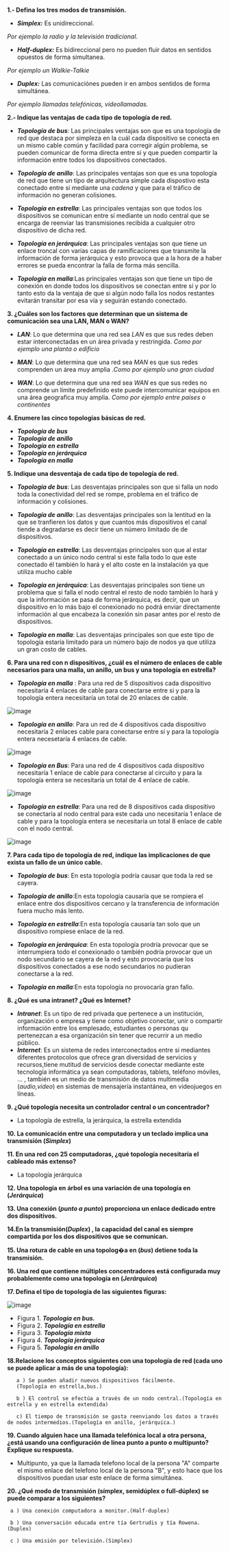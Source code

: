 **1.- Defina los tres modos de transmisión.**

- ***Simplex:*** Es unidireccional. 

*Por ejemplo la radio y la televisión tradicional*.

- ***Half-duplex:*** Es bidireccional pero no pueden fluir datos en sentidos opuestos de forma simultanea. 

*Por ejemplo un Walkie-Talkie*

- ***Duplex:*** Las comunicaciónes pueden ir en ambos sentidos de forma simultánea. 

*Por ejemplo llamadas telefónicas, videollamadas.*

**2.- Indique las ventajas de cada tipo de topología de red.**

- ***Topología de bus***: Las principales ventajas son que es una topología de red que destaca por simpleza en la cuál cada dispositivo se conecta en un mismo cable común y facilidad para corregir algún problema, se pueden comunicar de forma directa entre sí y que pueden compartir la información entre todos los dispositivos conectados.

- ***Topología de anillo***: Las principales ventajas son que es una topología de red que tiene un tipo de arquitectura simple cada dispostivo esta conectado entre sí mediante una *cadena* y que para el tráfico de información no generan colisiones.

- ***Topología en estrella***: Las principales ventajas son que todos los dispositivos se comunican entre sí mediante un nodo central que se encarga de reenviar las transmisiones recibida a cualquier otro dispositivo de dicha red.

- ***Topología en jerárquica***: Las principales ventajas son que tiene un enlace troncal con varias capas de ramificaciones que transmite la información de forma jerárquica y esto provoca que a la hora de a haber errores se pueda encontrar la falla de forma más sencilla.

- ***Topología en malla***:Las principales ventajas son que tiene un tipo de conexión en donde todos los dispositivos se conectan entre sí y por lo tanto esto da la ventaja de que si algún nodo falla los nodos restantes evitarán transitar por esa vía y seguirán estando conectado.  



**3. ¿Cuáles son los factores que determinan que un sistema de comunicación sea una LAN, MAN o WAN?**

- ***LAN***: Lo que determina que una red sea *LAN* es que sus redes deben estar interconectadas en un área privada y restringida. *Como por ejemplo una planta o edificio*

- ***MAN***: Lo que determina que una red sea *MAN* es que sus redes comprenden un área muy amplia .*Como por ejemplo una gran ciudad* 

- ***WAN***: Lo que determina que una red sea *WAN* es que sus redes no comprende un límite predefinido este puede intercomunicar equipos en una área geografica muy amplia. *Como por ejemplo entre países o continentes*  

**4. Enumere las cinco topologías básicas de red.**

 - ***Topología de bus***
 - ***Topología de anillo***
 - ***Topología en estrella***
 - ***Topología en jerárquica***
 - ***Topología en malla***

**5. Indique una desventaja de cada tipo de topología de red.**

- ***Topología de bus***: Las desventajas principales son que si falla un nodo toda la conectividad del red se rompe, problema en el tráfico de información y colisiones. 

- ***Topología de anillo***: Las desventajas principales son la lentitud en la que se tranfieren los datos y que cuantos más dispositivos el canal tiende a degradarse es decir tiene un número limitado de de dispositivos.

- ***Topología en estrella***: Las desventajas principales son que al estar conectado a un único nodo central si este falla todo lo que este conectado él también lo hará y el alto coste en la instalación ya que utiliza mucho cable 

- ***Topología en jerárquica***: Las desventajas principales son tiene un problema que si falla el nodo central el resto de nodo también lo hará y que la información se pasa de forma jerárquica, es decir, que un dispositivo en lo más bajo el conexionado no podrá enviar directamente información al que encabeza la conexión sin pasar antes por el resto de dispositivos. 

- ***Topología en malla***: Las desventajas principales son que este tipo de topología estaría limitado para un número bajo de nodos ya que utiliza un gran costo de cables. 


**6. Para una red con n dispositivos, ¿cuál es el número de enlaces de cable necesarios para una malla, un anillo, un bus y una topología en estrella?**

-  ***Topología en malla*** : Para una red de 5 dispositivos cada dispositivo necesitaría 4 enlaces de cable para conectarse entre si y para la topología entera necesitaría un total de 20 enlaces de cable.

![image](https://user-images.githubusercontent.com/90834685/137885179-36a5eda4-3089-4260-9439-c80e2d2bfe9c.png)
- ***Topología en anillo***: Para un red de 4 dispositivos cada dispositivo necesitaría 2 enlaces cable para conectarse entre sí y para la topología entera necesetaría 4 enlaces de cable.

![image](https://user-images.githubusercontent.com/90834685/137886689-19370b02-7da4-45b9-9d60-24619ad59b9d.png)
- ***Topología en Bus***: Para una red de 4 dispositivos cada dispositivo necesitaría 1 enlace de cable para conectarse al circuito y para la topología entera se necesitaría un total de 4 enlace de cable.

 ![image](https://user-images.githubusercontent.com/90834685/137887225-54a35667-55e6-41bd-8252-37b0aff3ab62.png)
- ***Topología en estrella***: Para una red de 8 dispositivos cada dispositivo se conectaría al nodo central para este cada uno necesitaría 1 enlace de cable y para la topología entera se necesitaría un total 8 enlace de cable con el nodo central. 

![image](https://user-images.githubusercontent.com/90834685/137888077-d3875873-28fd-41d9-ae45-74ed321a7016.png)


**7. Para cada tipo de topología de red, indique las implicaciones de que exista un fallo de un único cable.**

- ***Topología de bus***: En esta topología podría causar que toda la red se cayera.

- ***Topología de anillo***:En esta topología causaría que se rompiera el enlace entre dos dispositivos cercano y la transferencia de información fuera mucho más lento.

- ***Topología en estrella***:En esta topología causaría tan solo que un dispositivo rompiese enlace  de la red. 

- ***Topología en jerárquica***: En esta topología prodría provocar que se interrumpiera todo el conexionado o también podría provocar que un nodo secundario se cayera de la red y esto provocaría que los dispositivos conectados a ese nodo secundarios no pudieran conectarse a la red.  

- ***Topología en malla***:En esta topología no provocaría gran fallo.


**8. ¿Qué es una intranet? ¿Qué es Internet?**

- ***Intranet***: Es un tipo de red privada que pertenece a un institución, organización o empresa y tiene como objetivo conectar, unir o compartir información entre los emplesado, estudiantes o personas qu pertenezcan a esa organización sin tener que recurrir a un medio público.
- ***Internet***: Es un sistema de redes interconectados entre si mediantes diferentes protocolos que ofrece gran diversidad de servicios y recursos,tiene mutitud de servicios desde conectar mediante este tecnología informática ya sean computadoras, tablets, teléfono móviles, ... , también es un medio de transmisión de datos multimedia (*audio,video*) en sistemas de mensajería instantánea, en videojuegos en líneas. 

**9. ¿Qué topología necesita un controlador central o un concentrador?**

- La topología de estrella, la jerárquica, la estrella extendida

**10. La comunicación entre una computadora y un teclado implica una transmisión  (*Simplex*)**

**11. En una red con 25 computadoras, ¿qué topología necesitaría el cableado más extenso?**
- La topología jerárquica 

**12. Una topología en árbol es una variación de una topología en (*Jerárquica*)**

**13. Una conexión (*punto a punto*) proporciona un enlace dedicado entre dos dispositivos.**

**14.En la transmisión(*Duplex*) , la capacidad del canal es siempre compartida por los dos dispositivos que se comunican.**

**15. Una rotura de cable en una topolog�a en (*bus*)  detiene toda la transmisión.**

**16. Una red que contiene múltiples concentradores está configurada muy probablemente como una topología en (*Jerárquica*)**

**17. Defina el tipo de topología de las siguientes figuras:**

![image](https://user-images.githubusercontent.com/90834685/137884505-3c50aa29-be56-4b53-9359-01f4670692f2.png)

- Figura 1. ***Topología en bus.***
- Figura 2. ***Topología en estrella***
- Figura 3. ***Topología mixta***
- Figura 4. ***Topología jerárquica***
- Figura 5. ***Topología en anillo***

**18.Relacione los conceptos siguientes con una topología de red (cada uno se puede aplicar a más de una topología):**

       a ) Se pueden añadir nuevos dispositivos fácilmente. 
       (Topología en estrella,bus.)

       b ) El control se efectúa a través de un nodo central.(Topología en estrella y en estrella extendida)

       c) El tiempo de transmisión se gasta reenviando los datos a través de nodos intermedios.(Topología en anillo, jerárquica.)

**19. Cuando alguien hace una llamada telefónica local a otra persona, ¿está usando una configuración de línea punto a punto o multipunto? Explique su respuesta.**
- Multipunto, ya que la llamada telefono local de la persona "A" comparte el mismo enlace del telefono local de la persona "B", y esto hace que los dispositivos puedan usar este enlace de forma simultánea.
 
**20. ¿Qué modo de transmisión (símplex, semidúplex o full-dúplex) se puede comparar a los siguientes?**

     a ) Una conexión computadora a monitor.(Half-duplex)

     b ) Una conversación educada entre tía Gertrudis y tía Rowena. (Duplex)

     c ) Una emisión por televisión.(Simplex)
